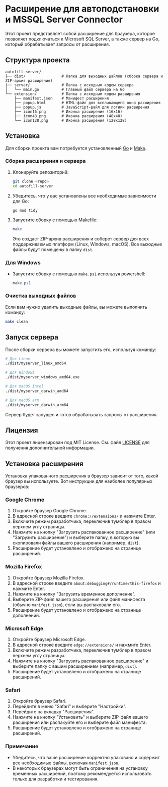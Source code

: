 # Расширение для автоподстановки и MSSQL Server Connector

Этот проект представляет собой расширение для браузера, которое позволяет подключаться к Microsoft SQL Server, а также сервер на Go, который обрабатывает запросы от расширения.

## Структура проекта

```
autofill-server/
├── dist/                # Папка для выходных файлов (сборка сервера и ZIP-архив расширения)
├── server/              # Папка с исходным кодом сервера
│   └── main.go          # Главный файл сервера на Go
└── extension/           # Папка с исходным кодом расширения
    ├── manifest.json    # Манифест расширения
    ├── popup.html       # HTML-файл для всплывающего окна расширения
    ├── popup.js         # JavaScript-файл для логики расширения
    ├── icon16.png       # Иконка расширения (16x16)
    ├── icon48.png       # Иконка расширения (48x48)
    └── icon128.png      # Иконка расширения (128x128)
```

## Установка

Для сборки проекта вам потребуется установленный [Go](https://golang.org/dl/) и [Make](https://www.gnu.org/software/make/).

### Сборка расширения и сервера

1. Клонируйте репозиторий:

   ```bash
   git clone <repo>
   cd autofill-server
   ```

2. Убедитесь, что у вас установлены все необходимые зависимости для Go:

   ```bash
   go mod tidy
   ```

3. Запустите сборку с помощью Makefile:

   ```bash
   make
   ```

   Это создаст ZIP-архив расширения и соберет сервер для всех поддерживаемых платформ (Linux, Windows, macOS). Все выходные файлы будут помещены в папку `dist`.

### Для Windows 

- Запустите сборку с помощью `make.ps1` используя powershell:

   ```ps1
   make.ps1
   ```

### Очистка выходных файлов

Если вам нужно удалить выходные файлы, вы можете выполнить команду:

```bash
make clean
```

## Запуск сервера

После сборки сервера вы можете запустить его, используя команду:

```bash
# Для Linux
./dist/myserver_linux_amd64

# Для Windows
./dist/myserver_windows_amd64.exe

# Для macOS Intel
./dist/myserver_darwin_amd64

# Для macOS arm
./dist/myserver_darwin_arm64
```

Сервер будет запущен и готов обрабатывать запросы от расширения.

## Лицензия

Этот проект лицензирован под MIT License. См. файл [LICENSE](LICENSE) для получения дополнительной информации.

## Установка расширения

Установка упакованного расширения в браузер зависит от того, какой браузер вы используете. Вот инструкции для наиболее популярных браузеров:

### Google Chrome
1. Откройте браузер Google Chrome.
2. В адресной строке введите `chrome://extensions/` и нажмите Enter.
3. Включите режим разработчика, переключив тумблер в правом верхнем углу страницы.
4. Нажмите на кнопку "Загрузить распакованное расширение" (или "Загрузить расширение") и выберите папку, в которую вы скопировали файлы вашего расширения (например, `dist`).
5. Расширение будет установлено и отображено на странице расширений.

### Mozilla Firefox
1. Откройте браузер Mozilla Firefox.
2. В адресной строке введите `about:debugging#/runtime/this-firefox` и нажмите Enter.
3. Нажмите на кнопку "Загрузить временное дополнение".
4. Выберите ZIP-файл вашего расширения или файл манифеста (обычно `manifest.json`), если вы распаковали его.
5. Расширение будет установлено и отображено на странице дополнений.

### Microsoft Edge
1. Откройте браузер Microsoft Edge.
2. В адресной строке введите `edge://extensions/` и нажмите Enter.
3. Включите режим разработчика, переключив тумблер в правом верхнем углу страницы.
4. Нажмите на кнопку "Загрузить распакованное расширение" и выберите папку с вашим расширением (например, `dist`).
5. Расширение будет установлено и отображено на странице расширений.

### Safari
1. Откройте браузер Safari.
2. Перейдите в меню "Safari" и выберите "Настройки".
3. Перейдите на вкладку "Расширения".
4. Нажмите на кнопку "Установить" и выберите ZIP-файл вашего расширения или распакуйте его и выберите файл манифеста.
5. Расширение будет установлено и отображено на странице расширений.

### Примечание
- Убедитесь, что ваше расширение корректно упаковано и содержит все необходимые файлы, включая `manifest.json`.
- В некоторых браузерах могут быть ограничения на установку временных расширений, поэтому рекомендуется использовать только для разработки и тестирования.